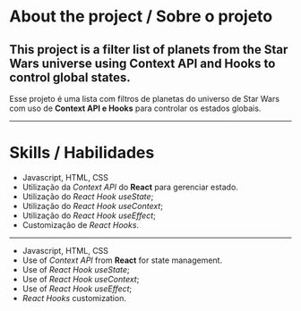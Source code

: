 # About the project / Sobre o projeto

This project is a filter list of planets from the Star Wars universe using **Context API and Hooks** to control global states.
---
Esse projeto é uma lista com filtros de planetas do universo de Star Wars com uso de **Context API e Hooks** para controlar os estados globais.

---
# Skills / Habilidades

* Javascript, HTML, CSS
* Utilização da _Context API_ do **React** para gerenciar estado.
* Utilização do _React Hook useState_;
* Utilização do _React Hook useContext_;
* Utilização do _React Hook useEffect_;
* Customização de _React Hooks_.

---

* Javascript, HTML, CSS
* Use of _Context API_ from **React** for state management.
* Use of _React Hook useState_;
* Use of _React Hook useContext_;
* Use of _React Hook useEffect_;
* _React Hooks_ customization.
